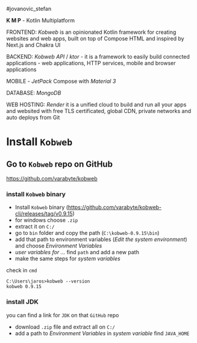 #jovanovic_stefan

**K M P** - Kotlin Multiplatform


FRONTEND: *Kobweb* is an opinionated Kotlin framework for creating websites and web apps, built on top of Compose HTML and inspired by Next.js and Chakra UI

BACKEND: *Kobweb API* / *ktor* - it is a framework to easily build connected applications - web applications, HTTP services, mobile and browser applications

MOBILE - *JetPack* Compose with *Material 3*

DATABASE: *MongoDB*

WEB HOSTING: *Render* it is a unified cloud to build and run all your apps and websited with free TLS certificated, global CDN, private networks and auto deploys from Git


# Install `Kobweb`

## Go to `Kobweb` repo on GitHub
https://github.com/varabyte/kobweb

### install `Kobweb` binary
- Install `Kobweb` binary (https://github.com/varabyte/kobweb-cli/releases/tag/v0.9.15)
- for windows choose `.zip`
- extract it on `C:/` 
- go to `bin` folder and copy the path (`C:\kobweb-0.9.15\bin`)
- add that path to environment variables (*Edit the system environment*) and choose *Environment Variables*
- *user variables for ...* find `path` and add a new path
- make the same steps for *system variables*

check in `cmd`
```
C:\Users\jaros>kobweb --version
kobweb 0.9.15
```

### install JDK
you can find a link for `JDK` on that `GitHub` repo
- download `.zip` file and extract all on `C:/`
- add a path to *Environment Variables* in *system variable* find `JAVA_HOME`























